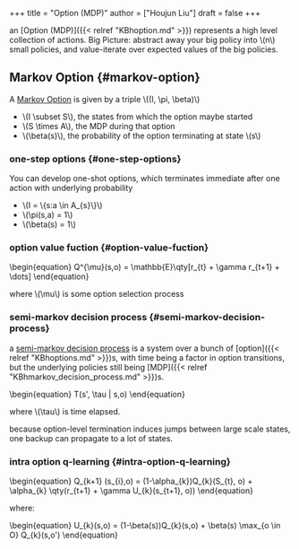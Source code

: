 +++
title = "Option (MDP)"
author = ["Houjun Liu"]
draft = false
+++

an [Option (MDP)]({{< relref "KBhoption.md" >}}) represents a high level collection of actions. Big Picture: abstract away your big policy into \\(n\\) small policies, and value-iterate over expected values of the big policies.


## Markov Option {#markov-option}

A [Markov Option](#markov-option) is given by a triple \\((I, \pi, \beta)\\)

-   \\(I \subset S\\), the states from which the option maybe started
-   \\(S \times A\\), the MDP during that option
-   \\(\beta(s)\\), the probability of the option terminating at state \\(s\\)


### one-step options {#one-step-options}

You can develop one-shot options, which terminates immediate after one action with underlying probability

-   \\(I = \\{s:a \in A\_{s}\\}\\)
-   \\(\pi(s,a) = 1\\)
-   \\(\beta(s) = 1\\)


### option value fuction {#option-value-fuction}

\begin{equation}
Q^{\mu}(s,o) = \mathbb{E}\qty[r\_{t} + \gamma r\_{t+1} + \dots]
\end{equation}

where \\(\mu\\) is some option selection process


### semi-markov decision process {#semi-markov-decision-process}

a [semi-markov decision process](#semi-markov-decision-process) is a system over a bunch of [option]({{< relref "KBhoptions.md" >}})s, with time being a factor in option transitions, but the underlying policies still being [MDP]({{< relref "KBhmarkov_decision_process.md" >}})s.

\begin{equation}
T(s', \tau | s,o)
\end{equation}

where \\(\tau\\) is time elapsed.

because option-level termination induces jumps between large scale states, one backup can propagate to a lot of states.


### intra option q-learning {#intra-option-q-learning}

\begin{equation}
Q\_{k+1} (s\_{i},o) = (1-\alpha\_{k})Q\_{k}(S\_{t}, o) + \alpha\_{k} \qty(r\_{t+1} + \gamma U\_{k}(s\_{t+1}, o))
\end{equation}

where:

\begin{equation}
U\_{k}(s,o) = (1-\beta(s))Q\_{k}(s,o) + \beta(s) \max\_{o \in O} Q\_{k}(s,o')
\end{equation}
